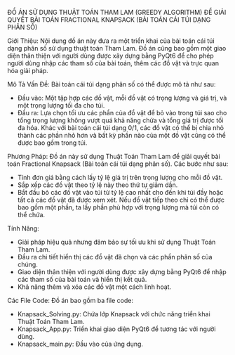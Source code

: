 ĐỒ ÁN SỬ DỤNG THUẬT TOÁN THAM LAM (GREEDY ALGORITHM) ĐỂ GIẢI QUYẾT BÀI TOÁN FRACTIONAL KNAPSACK (BÀI TOÁN CÁI TÚI DẠNG PHÂN SỐ)

Giới Thiệu:
Nội dung đồ án này đưa ra một triển khai của bài toán cái túi dạng phân số sử dụng thuật toán Tham Lam. Đồ án cũng bao gồm một giao diện thân thiện với người dùng được xây dựng bằng PyQt6 để cho phép người dùng nhập các tham số của bài toán, thêm các đồ vật và trực quan hóa giải pháp.

Mô Tả Vấn Đề:
Bài toán cái túi dạng phân số có thể được mô tả như sau:
- Đầu vào: Một tập hợp các đồ vật, mỗi đồ vật có trọng lượng và giá trị, và một trọng lượng tối đa cho túi.
- Đầu ra: Lựa chọn tối ưu các phần của đồ vật để bỏ vào trong túi sao cho tổng trọng lượng không vượt quá khả năng chứa và tổng giá trị được tối đa hóa.
Khác với bài toán cái túi dạng 0/1, các đồ vật có thể bị chia nhỏ thành các phần nhỏ hơn và bất kỳ phần nào của một đồ vật cũng có thể được bao gồm trong túi.

Phương Pháp:
Đồ án này sử dụng Thuật Toán Tham Lam để giải quyết bài toán Fractional Knapsack (Bài toán cái túi dạng phân số). Các bước như sau:
- Tính đơn giá bằng cách lấy tỷ lệ giá trị trên trọng lượng cho mỗi đồ vật.
- Sắp xếp các đồ vật theo tỷ lệ này theo thứ tự giảm dần.
- Bắt đầu bỏ các đồ vật vào túi từ tỷ lệ cao nhất cho đến khi túi đầy hoặc tất cả các đồ vật đã được xem xét.
  Nếu đồ vật tiếp theo chỉ có thể được bao gồm một phần, ta lấy phần phù hợp với trọng lượng mà túi còn có thể chứa.

Tính Năng:
- Giải pháp hiệu quả nhưng đảm bảo sự tối ưu khi sử dụng Thuật Toán Tham Lam.
- Đầu ra chi tiết hiển thị các đồ vật đã chọn và các phần phân số của chúng.
- Giao diện thân thiện với người dùng được xây dựng bằng PyQt6 để nhập các tham số của bài toán và hiển thị kết quả.
- Khả năng thêm và xóa các đồ vật một cách linh hoạt.

Các File Code:
Đồ án bao gồm ba file code:
- Knapsack_Solving.py: Chứa lớp Knapsack với chức năng triển khai Thuật Toán Tham Lam.
- Knapsack_App.py: Triển khai giao diện PyQt6 để tương tác với người dùng.
- Knapsack_main.py: Đầu vào của ứng dụng.

